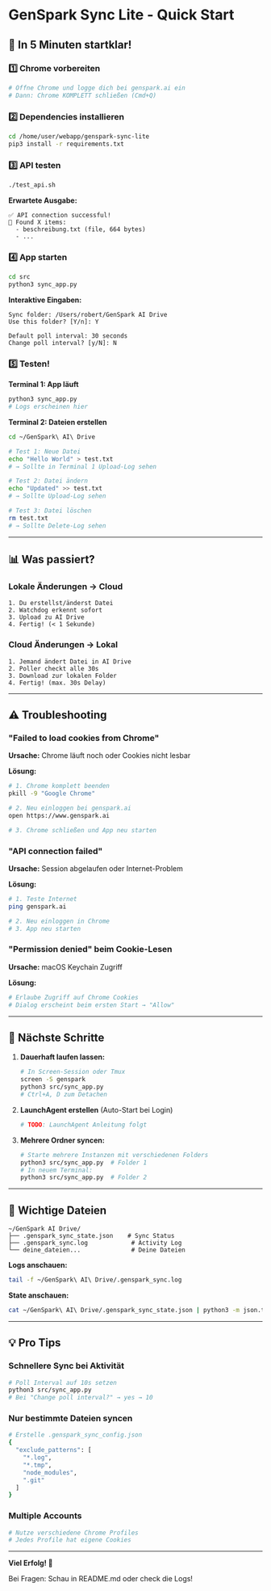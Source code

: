 # GenSpark Sync Lite - Quick Start

## 🚀 In 5 Minuten startklar!

### 1️⃣ Chrome vorbereiten
```bash
# Öffne Chrome und logge dich bei genspark.ai ein
# Dann: Chrome KOMPLETT schließen (Cmd+Q)
```

### 2️⃣ Dependencies installieren
```bash
cd /home/user/webapp/genspark-sync-lite
pip3 install -r requirements.txt
```

### 3️⃣ API testen
```bash
./test_api.sh
```

**Erwartete Ausgabe:**
```
✅ API connection successful!
📁 Found X items:
  - beschreibung.txt (file, 664 bytes)
  - ...
```

### 4️⃣ App starten
```bash
cd src
python3 sync_app.py
```

**Interaktive Eingaben:**
```
Sync folder: /Users/robert/GenSpark AI Drive
Use this folder? [Y/n]: Y

Default poll interval: 30 seconds
Change poll interval? [y/N]: N
```

### 5️⃣ Testen!

**Terminal 1: App läuft**
```bash
python3 sync_app.py
# Logs erscheinen hier
```

**Terminal 2: Dateien erstellen**
```bash
cd ~/GenSpark\ AI\ Drive

# Test 1: Neue Datei
echo "Hello World" > test.txt
# → Sollte in Terminal 1 Upload-Log sehen

# Test 2: Datei ändern
echo "Updated" >> test.txt
# → Sollte Upload-Log sehen

# Test 3: Datei löschen
rm test.txt
# → Sollte Delete-Log sehen
```

---

## 📊 Was passiert?

### Lokale Änderungen → Cloud
```
1. Du erstellst/änderst Datei
2. Watchdog erkennt sofort
3. Upload zu AI Drive
4. Fertig! (< 1 Sekunde)
```

### Cloud Änderungen → Lokal
```
1. Jemand ändert Datei in AI Drive
2. Poller checkt alle 30s
3. Download zur lokalen Folder
4. Fertig! (max. 30s Delay)
```

---

## ⚠️ Troubleshooting

### "Failed to load cookies from Chrome"

**Ursache:** Chrome läuft noch oder Cookies nicht lesbar

**Lösung:**
```bash
# 1. Chrome komplett beenden
pkill -9 "Google Chrome"

# 2. Neu einloggen bei genspark.ai
open https://www.genspark.ai

# 3. Chrome schließen und App neu starten
```

### "API connection failed"

**Ursache:** Session abgelaufen oder Internet-Problem

**Lösung:**
```bash
# 1. Teste Internet
ping genspark.ai

# 2. Neu einloggen in Chrome
# 3. App neu starten
```

### "Permission denied" beim Cookie-Lesen

**Ursache:** macOS Keychain Zugriff

**Lösung:**
```bash
# Erlaube Zugriff auf Chrome Cookies
# Dialog erscheint beim ersten Start → "Allow"
```

---

## 🎯 Nächste Schritte

1. **Dauerhaft laufen lassen:**
   ```bash
   # In Screen-Session oder Tmux
   screen -S genspark
   python3 src/sync_app.py
   # Ctrl+A, D zum Detachen
   ```

2. **LaunchAgent erstellen** (Auto-Start bei Login)
   ```bash
   # TODO: LaunchAgent Anleitung folgt
   ```

3. **Mehrere Ordner syncen:**
   ```bash
   # Starte mehrere Instanzen mit verschiedenen Folders
   python3 src/sync_app.py  # Folder 1
   # In neuem Terminal:
   python3 src/sync_app.py  # Folder 2
   ```

---

## 📝 Wichtige Dateien

```
~/GenSpark AI Drive/
├── .genspark_sync_state.json    # Sync Status
├── .genspark_sync.log            # Activity Log
└── deine_dateien...              # Deine Dateien
```

**Logs anschauen:**
```bash
tail -f ~/GenSpark\ AI\ Drive/.genspark_sync.log
```

**State anschauen:**
```bash
cat ~/GenSpark\ AI\ Drive/.genspark_sync_state.json | python3 -m json.tool
```

---

## 💡 Pro Tips

### Schnellere Sync bei Aktivität
```bash
# Poll Interval auf 10s setzen
python3 src/sync_app.py
# Bei "Change poll interval?" → yes → 10
```

### Nur bestimmte Dateien syncen
```bash
# Erstelle .genspark_sync_config.json
{
  "exclude_patterns": [
    "*.log",
    "*.tmp",
    "node_modules",
    ".git"
  ]
}
```

### Multiple Accounts
```bash
# Nutze verschiedene Chrome Profiles
# Jedes Profile hat eigene Cookies
```

---

**Viel Erfolg! 🚀**

Bei Fragen: Schau in README.md oder check die Logs!
